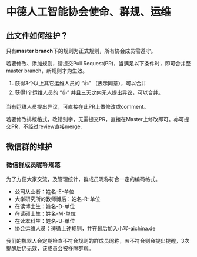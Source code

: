 # 中德人工智能协会使命、群规、运维

## 此文件如何维护？

只有**master branch**下的规则为正式规则，所有协会成员需遵守。

若要修改、添加规则，请提交Pull Request(PR)，当满足以下条件时，即可合并至master branch，新规则才为生效。
1. 获得3个以上其它运维人员的 “:+1:” （表示同意），可以合并
2. 获得1个运维人员的 “:+1:” 并且三天之内无人提出异议，可以合并。

当有运维人员提出异议，可直接在此PR上做修改或comment。

若要修改排版格式，改错别字，无需提交PR，直接在Master上修改即可。亦可提交PR，不经过review直接merge.


## 微信群的维护

### 微信群成员昵称规范

为了方便大家交流，及管理统计，群成员昵称符合一定的编码格式。

- 公司从业者：姓名-E-单位
- 大学研究所的教师博后：姓名-R-单位
- 在读博士生：姓名-D-单位
- 在读硕士生：姓名-M-单位
- 在读本科生：姓名-U-单位
- 协会运维人员：遵循上述规则，并在最后加入小写-aichina.de

我们的机器人会定期检查不符合规则的群成员昵称，若不符合则会提出提醒，3次提醒后仍无效，该成员会被移除群聊。
